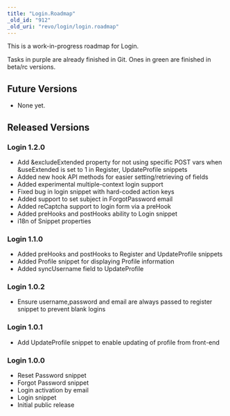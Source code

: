 ```yaml
---
title: "Login.Roadmap"
_old_id: "912"
_old_uri: "revo/login/login.roadmap"
---
```


This is a work-in-progress roadmap for Login.

Tasks in purple are already finished in Git. Ones in green are finished in beta/rc versions.

Future Versions
---------------

- None yet.

Released Versions
-----------------

### Login 1.2.0

- Add &excludeExtended property for not using specific POST vars when &useExtended is set to 1 in Register, UpdateProfile snippets
- Added new hook API methods for easier setting/retrieving of fields
- Added experimental multiple-context login support
- Fixed bug in login snippet with hard-coded action keys
- Added support to set subject in ForgotPassword email
- Added reCaptcha support to login form via a preHook
- Added preHooks and postHooks ability to Login snippet
- i18n of Snippet properties

### Login 1.1.0

- Added preHooks and postHooks to Register and UpdateProfile snippets
- Added Profile snippet for displaying Profile information
- Added syncUsername field to UpdateProfile

### Login 1.0.2

- Ensure username,password and email are always passed to register snippet to prevent blank logins

### Login 1.0.1

- Add UpdateProfile snippet to enable updating of profile from front-end

### Login 1.0.0

- Reset Password snippet
- Forgot Password snippet
- Login activation by email
- Login snippet
- Initial public release